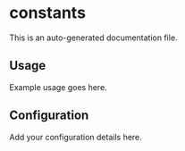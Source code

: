 # constants

This is an auto-generated documentation file.

## Usage

Example usage goes here.

## Configuration

Add your configuration details here.